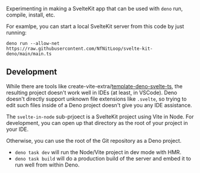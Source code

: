 Experimenting in making a SvelteKit app that can be used with `deno` run, compile, install, etc.

For examlpe, you can start a local SvelteKit server from this code by just running:

```
deno run --allow-net https://raw.githubusercontent.com/NfNitLoop/svelte-kit-deno/main/main.ts
```

Development
-----------

While there are tools like create-vite-extra/[template-deno-svelte-ts], the
resulting project doesn't work well in IDEs (at least, in VSCode). Deno doesn't
directly support unknown file extensions like `.svelte`, so trying to edit such
files inside of a Deno project doesn't give you any IDE assistance.

[template-deno-svelte-ts]: https://github.com/bluwy/create-vite-extra/tree/master/template-deno-svelte-ts

The `svelte-in-node` sub-prjoect is a SvelteKit project using Vite in Node. For development,
you can open up that directory as the root of your project in your IDE.

Otherwise, you can use the root of the Git repository as a Deno project.

* `deno task dev` will run the Node/Vite project in dev mode with HMR. 
* `deno task build` will do a production build of the server and embed it
   to run well from within Deno.

